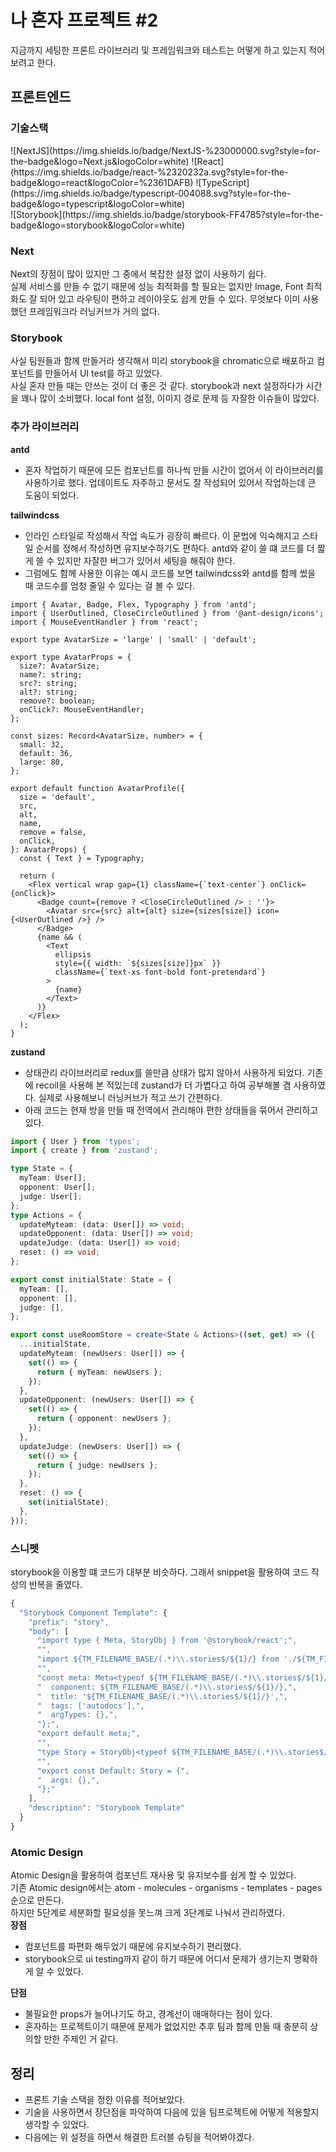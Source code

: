 # 나 혼자 프로젝트 #2

지금까지 세팅한 프론트 라이브러리 및 프레임워크와 테스트는 어떻게 하고 있는지 적어보려고 한다.

## 프론트엔드

### 기술스택

<div className="flex">
![NextJS](https://img.shields.io/badge/NextJS-%23000000.svg?style=for-the-badge&logo=Next.js&logoColor=white)
![React](https://img.shields.io/badge/react-%2320232a.svg?style=for-the-badge&logo=react&logoColor=%2361DAFB)
![TypeScript](https://img.shields.io/badge/typescript-004088.svg?style=for-the-badge&logo=typescript&logoColor=white)  
</div>
<div>
![Storybook](https://img.shields.io/badge/storybook-FF4785?style=for-the-badge&logo=storybook&logoColor=white)
</div>

### Next

Next의 장점이 많이 있지만 그 중에서 복잡한 설정 없이 사용하기 쉽다.  
실제 서비스를 만들 수 없기 때문에 성능 최적화를 할 필요는 없지만 Image, Font 최적화도 잘 되어 있고 라우팅이 편하고 레이아웃도 쉽게 만들 수 있다.
무엇보다 이미 사용했던 프레임워크라 러닝커브가 거의 없다.

### Storybook

사실 팀원들과 함께 만들거라 생각해서 미리 storybook을 chromatic으로 배포하고 컴포넌트를 만들어서 UI test를 하고 있었다.  
사실 혼자 만들 때는 안쓰는 것이 더 좋은 것 같다. storybook과 next 설정하다가 시간을 꽤나 많이 소비했다. local font 설정, 이미지 경로 문제 등 자잘한 이슈들이 많았다.

### 추가 라이브러리

**antd**

- 혼자 작업하기 때문에 모든 컴포넌트를 하나씩 만들 시간이 없어서 이 라이브러리를 사용하기로 했다. 업데이트도 자주하고 문서도 잘 작성되어 있어서 작업하는데 큰 도움이 되었다.

**tailwindcss**

- 인라인 스타일로 작성해서 작업 속도가 굉장히 빠르다. 이 문법에 익숙해지고 스타일 순서를 정해서 작성하면 유지보수하기도 편하다. antd와 같이 쓸 떄 코드를 더 짧게 쓸 수 있지만 자잘한 버그가 있어서 세팅을 해줘야 한다.
- 그럼에도 함께 사용한 이유는 예시 코드를 보면 tailwindcss와 antd를 함께 썼을 때 코드수를 엄청 줄일 수 있다는 걸 볼 수 있다.

```tsx
import { Avatar, Badge, Flex, Typography } from 'antd';
import { UserOutlined, CloseCircleOutlined } from '@ant-design/icons';
import { MouseEventHandler } from 'react';

export type AvatarSize = 'large' | 'small' | 'default';

export type AvatarProps = {
  size?: AvatarSize;
  name?: string;
  src?: string;
  alt?: string;
  remove?: boolean;
  onClick?: MouseEventHandler;
};

const sizes: Record<AvatarSize, number> = {
  small: 32,
  default: 36,
  large: 80,
};

export default function AvatarProfile({
  size = 'default',
  src,
  alt,
  name,
  remove = false,
  onClick,
}: AvatarProps) {
  const { Text } = Typography;

  return (
    <Flex vertical wrap gap={1} className={`text-center`} onClick={onClick}>
      <Badge count={remove ? <CloseCircleOutlined /> : ''}>
        <Avatar src={src} alt={alt} size={sizes[size]} icon={<UserOutlined />} />
      </Badge>
      {name && (
        <Text
          ellipsis
          style={{ width: `${sizes[size]}px` }}
          className={`text-xs font-bold font-pretendard`}
        >
          {name}
        </Text>
      )}
    </Flex>
  );
}
```

**zustand**

- 상태관리 라이브러리로 redux를 쓸만큼 상태가 많지 않아서 사용하게 되었다. 기존에 recoil을 사용해 본 적있는데 zustand가 더 가볍다고 하여 공부해볼 겸 사용하였다. 실제로 사용해보니 러닝커브가 적고 쓰기 간편하다.
- 아래 코드는 현재 방을 만들 때 전역에서 관리해야 편한 상태들을 묶어서 관리하고 있다.

```typescript
import { User } from 'types';
import { create } from 'zustand';

type State = {
  myTeam: User[];
  opponent: User[];
  judge: User[];
};
type Actions = {
  updateMyteam: (data: User[]) => void;
  updateOpponent: (data: User[]) => void;
  updateJudge: (data: User[]) => void;
  reset: () => void;
};

export const initialState: State = {
  myTeam: [],
  opponent: [],
  judge: [],
};

export const useRoomStore = create<State & Actions>((set, get) => ({
  ...initialState,
  updateMyteam: (newUsers: User[]) => {
    set(() => {
      return { myTeam: newUsers };
    });
  },
  updateOpponent: (newUsers: User[]) => {
    set(() => {
      return { opponent: newUsers };
    });
  },
  updateJudge: (newUsers: User[]) => {
    set(() => {
      return { judge: newUsers };
    });
  },
  reset: () => {
    set(initialState);
  },
}));
```

### 스니펫

storybook을 이용할 떄 코드가 대부분 비슷하다. 그래서 snippet을 활용하여 코드 작성의 반복을 줄였다.

```typescript
{
  "Storybook Component Template": {
    "prefix": "story",
    "body": [
      "import type { Meta, StoryObj } from '@storybook/react';",
      "",
      "import ${TM_FILENAME_BASE/(.*)\\.stories$/${1}/} from './${TM_FILENAME_BASE/(.*)\\.stories$/${1}/}';",
      "",
      "const meta: Meta<typeof ${TM_FILENAME_BASE/(.*)\\.stories$/${1}/}> = {",
      "  component: ${TM_FILENAME_BASE/(.*)\\.stories$/${1}/},",
      "  title: '${TM_FILENAME_BASE/(.*)\\.stories$/${1}/}',",
      "  tags: ['autodocs'],",
      "  argTypes: {},",
      "};",
      "export default meta;",
      "",
      "type Story = StoryObj<typeof ${TM_FILENAME_BASE/(.*)\\.stories$/${1}/}>;",
      "",
      "export const Default: Story = {",
      "  args: {},",
      "};"
    ],
    "description": "Storybook Template"
  }
}
```

### Atomic Design

Atomic Design을 활용하여 컴포넌트 재사용 및 유지보수를 쉽게 할 수 있었다.  
기존 Atomic design에서는 atom - molecules - organisms - templates - pages 순으로 만든다.  
하지만 5단계로 세분화할 필요성을 못느껴 크게 3단계로 나눠서 관리하였다.  
**장점**

- 컴포넌트를 파편화 해두었기 때문에 유지보수하기 편리했다.
- storybook으로 ui testing까지 같이 하기 때문에 어디서 문제가 생기는지 명확하게 알 수 있었다.

**단점**

- 불필요한 props가 늘어나기도 하고, 경계선이 애매하다는 점이 있다.
- 혼자하는 프로젝트이기 때문에 문제가 없었지만 추후 팀과 함께 만들 때 충분히 상의할 만한 주제인 거 같다.

## 정리

- 프론트 기술 스택을 정한 이유를 적어보았다.
- 기술을 사용하면서 장단점을 파악하여 다음에 있을 팀프로젝트에 어떻게 적용할지 생각할 수 있었다.
- 다음에는 위 설정을 하면서 해결한 트러블 슈팅을 적어봐야겠다.
